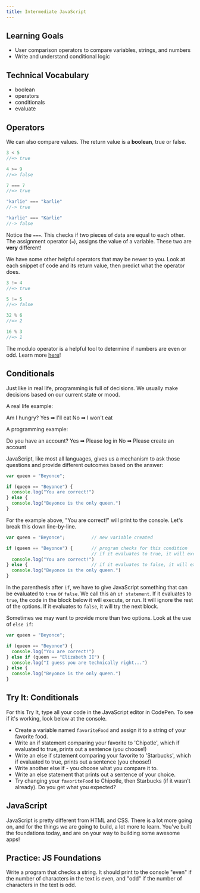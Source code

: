 ```yaml
---
title: Intermediate JavaScript
---
```


## Learning Goals

* User comparison operators to compare variables, strings, and numbers
* Write and understand conditional logic

## Technical Vocabulary

- boolean
- operators
- conditionals
- evaluate

## Operators

We can also compare values. The return value is a **boolean**, true or false.

```js
3 < 5
//=> true

4 >= 9
//=> false

7 === 7
//=> true

"karlie" === "karlie"
//-> true

"karlie" === "Karlie"
//-> false
```

Notice the `===`. This checks if two pieces of data are equal to each other. The assignment operator (`=`), assigns the value of a variable. These two are **very** different!

We have some other helpful operators that may be newer to you. Look at each snippet of code and its return value, then predict what the operator does.

```js
3 != 4
//=> true

5 != 5
//=> false

32 % 6
//=> 2

16 % 3
//=> 1
```

The modulo operator is a helpful tool to determine if numbers are even or odd. Learn more <a target="blank" href="https://css-tricks.com/snippets/javascript/check-if-number-is-evenodd/">here</a>!

## Conditionals

Just like in real life, programming is full of decisions. We usually make decisions based on our current state or mood.

A real life example:

Am I hungry?
Yes ➡ I'll eat
No  ➡ I won't eat

A programming example:

Do you have an account?
Yes ➡ Please log in
No  ➡ Please create an account

JavaScript, like most all languages, gives us a mechanism to ask those questions and provide different outcomes based on the answer:

```js
var queen = "Beyonce";

if (queen == "Beyonce") {
  console.log("You are correct!")
} else {
  console.log("Beyonce is the only queen.")
}
```

For the example above, "You are correct!" will print to the console. Let's break this down line-by-line.

```js
var queen = "Beyonce";          // new variable created

if (queen == "Beyonce") {       // program checks for this condition
                                // if it evaluates to true, it will execute this block
  console.log("You are correct!")
} else {                        // if it evaluates to false, it will execute this block
  console.log("Beyonce is the only queen.")
}
```

In the parenthesis after `if`, we have to give JavaScript something that can be evaluated to `true` or `false`. We call this an `if statement`. If it evaluates to `true`, the code in the block below it will execute, or run. It will ignore the rest of the options. If it evaluates to `false`, it will try the next block.

Sometimes we may want to provide more than two options. Look at the use of `else if`:

```js
var queen = "Beyonce";

if (queen == "Beyonce") {
  console.log("You are correct!")
} else if (queen == "Elizabeth II") {
  console.log("I guess you are technically right...")
} else {
  console.log("Beyonce is the only queen.")
}
```

<div class="try-it">
  <h2>Try It: Conditionals</h2>
  <p>For this Try It, type all your code in the JavaScript editor in CodePen. To see if it's working, look below at the console.</p>
  <ul>
    <li>Create a variable named <code class="try-it-code">favoriteFood</code> and assign it to a string of your favorite food.</li>
    <li>Write an if statement comparing your favorite to 'Chipotle', which if evaluated to true, prints out a sentence (you choose!)</li>
    <li>Write an else if statement comparing your favorite to 'Starbucks', which if evaluated to true, prints out a sentence (you choose!)</li>
    <li>Write another else if - you choose what you compare it to.</li>
    <li>Write an else statement that prints out a sentence of your choice.</li>
    <li>Try changing your <code class="try-it-code">favoriteFood</code> to Chipotle, then Starbucks (if it wasn't already). Do you get what you expected?</li>
  </ul>
</div>

## JavaScript

JavaScript is pretty different from HTML and CSS. There is a lot more going on, and for the things we are going to build, a lot more to learn. You've built the foundations today, and are on your way to building some awesome apps!

<div class="practice">
  <h2>Practice: JS Foundations</h2>
  <p>Write a program that checks a string. It should print to the console "even" if the number of characters in the text is even, and "odd" if the number of characters in the text is odd.</p>
</div>
